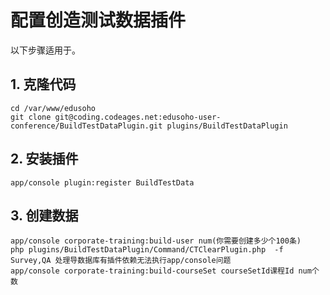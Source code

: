 # 配置创造测试数据插件

以下步骤适用于。

## 1. 克隆代码

    cd /var/www/edusoho
    git clone git@coding.codeages.net:edusoho-user-conference/BuildTestDataPlugin.git plugins/BuildTestDataPlugin

## 2. 安装插件

    app/console plugin:register BuildTestData

## 3. 创建数据
    app/console corporate-training:build-user num(你需要创建多少个100条)
    php plugins/BuildTestDataPlugin/Command/CTClearPlugin.php  -f Survey,QA 处理导数据库有插件依赖无法执行app/console问题
    app/console corporate-training:build-courseSet courseSetId课程Id num个数
